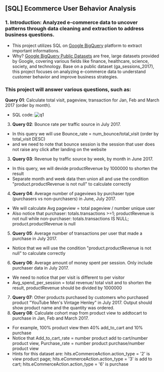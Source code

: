 ## [SQL] Ecommerce User Behavior Analysis

### 1. Introduction: Analyzed e-commerce data to uncover patterns through data cleaning and extraction to address business questions.
- This project utilizes SQL on [Google BigQuery](https://cloud.google.com/bigquery/docs/introduction) platform to extract important informations.
- Why? [Google BigQuery Public Datasets](https://cloud.google.com/bigquery/?utm_source=google&utm_medium=cpc&utm_campaign=japac-VN-all-en-dr-BKWS-all-all-trial-EXA-dr-1605216&utm_content=text-ad-none-none-DEV_c-CRE_658171082826-ADGP_Hybrid+%7C+BKWS+-+BRO+%7C+Txt+-Data+Analytics-BigQuery-big+query-main-KWID_43700081106765487-kwd-35927591586&userloc_9208070-network_g&utm_term=KW_big+query&gad_source=1&gclid=Cj0KCQiA4fi7BhC5ARIsAEV1YiZiQMgikH8ALUJUgZa8GtwebyKj7voccMDJVta19CbI64gT-bMQVQAaAnWPEALw_wcB&gclsrc=aw.ds&hl=en) are free, large datasets provided by Google, covering various fields like finance, healthcare, science, society, and technology. Base on a public dataset (ga_sessions_2017), this project focuses on analyzing e-commerce data to understand customer behavior and improve business strategies.

### This project will answer various questions, such as:
**Query 01**: Calculate total visit, pageview, transaction for Jan, Feb and March 2017 (order by month).
- SQL code:
![q1](https://i.imgur.com/hrJ7REW.png)
3. **Query 02**: Bounce rate per traffic source in July 2017.
- In this query we will use Bounce_rate = num_bounce/total_visit (order by total_visit DESC)
- and we need to note that bounce session is the session that user does not raise any click after landing on the website
3. **Query 03**: Revenue by traffic source by week, by month in June 2017.
- In this query, we will devide productRevenue by 1000000 to shorten the result
- Separate month and week data then union all and use the condition "product.productRevenue is not null" to calculate correctly
4. **Query 04**: Average number of pageviews by purchaser type (purchasers vs non-purchasers) in June, July 2017.
- We will calculate Avg pageview = total pageview / number unique user
- Also notice that purchaser: totals.transactions >=1; productRevenue is not null while non-purchaser: totals.transactions IS NULL;  product.productRevenue is null
5. **Query 05**: Average number of transactions per user that made a purchase in July 2017.
- Notice that we will use the condition "product.productRevenue is not null" to calculate correctly
6. **Query 06**: Average amount of money spent per session. Only include purchaser data in July 2017.
- We need to notice that per visit is different to per visitor
- Avg_spend_per_session = total revenue/ total visit and to shorten the result, productRevenue should be divided by 1000000
7. **Query 07**: Other products purchased by customers who purchased product "YouTube Men's Vintage Henley" in July 2017. Output should show product name and the quantity was ordered.
8. **Query 08**: Calculate cohort map from product view to addtocart to purchase in Jan, Feb and March 2017.
- For example, 100% product view then 40% add_to_cart and 10% purchase
- Notice that Add_to_cart_rate = number product add to cart/number product view, Purchase_rate = number product purchase/number product view
- Hints for this dataset are: hits.eCommerceAction.action_type = '2' is view product page; hits.eCommerceAction.action_type = '3' is add to cart; hits.eCommerceAction.action_type = '6' is purchase
